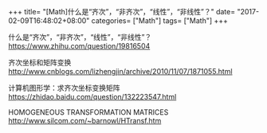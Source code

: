 +++
title= "[Math]什么是“齐次”，“非齐次”，“线性”，“非线性”？"
date= "2017-02-09T16:48:02+08:00"
categories= ["Math"]
tags= ["Math"]
+++


什么是“齐次”，“非齐次”，“线性”，“非线性”？  
https://www.zhihu.com/question/19816504

齐次坐标和矩阵变换  
http://www.cnblogs.com/lizhengjin/archive/2010/11/07/1871055.html

计算机图形学：求齐次坐标变换矩阵  
https://zhidao.baidu.com/question/132223547.html

HOMOGENEOUS TRANSFORMATION MATRICES  
http://www.silcom.com/~barnowl/HTransf.htm
